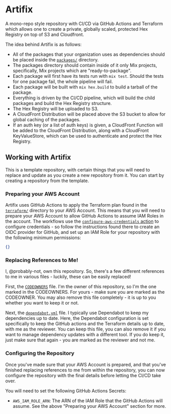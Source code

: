 # Artifix

A mono-repo style repository with CI/CD via GitHub Actions and Terraform which allows one to create a private, globally scaled, protected Hex Registry on top of S3 and Cloudfront.

The idea behind Artifix is as follows:
- All of the packages that your organization uses as dependencies should be placed inside the [`packages/`](packages/) directory. 
- The packages directory should contain inside of it only Mix projects, specifically, Mix projects which are "ready-to-package".
- Each package will first have its tests run with `mix test`. Should the tests for one package fail, the whole pipeline will fail.
- Each package will be built with `mix hex.build` to build a tarball of the package.
- Everything is driven by the CI/CD pipeline, which will build the child packages and build the Hex Registry structure.
- The Hex Registry will be uploaded to S3.
- A CloudFront Distribution will be placed above the S3 bucket to allow for global caching of the packages.
- If an auth key (or a list of auth keys) is given, a CloudFront Function will be added to the CloudFront Distribution, along with a CloudFront KeyValueStore, which can be used to authenticate and protect the Hex Registry.

## Working with Artifix

This is a template repository, with certain things that you will need to replace and update as you create a new repository from it. You can start by creating a repository from the template.

### Preparing your AWS Account

Artifix uses GitHub Actions to apply the Terraform plan found in the [`terraform/`](terraform/) directory to your AWS Account. This means that you will need to prepare your AWS Account to allow GitHub Actions to assume IAM Roles in the account. The workflows use the [`configure-aws-credentials` action](https://github.com/aws-actions/configure-aws-credentials) to configure credentials - so follow the instructions found there to create an OIDC provider for GitHub, and set up an IAM Role for your repository with the following minimum permissions:

```json
{}
```

### Replacing References to Me!

I, @probably-not, own this repository. So, there's a few different references to me in various files - luckily, these can be easily replaced!

First, the [`CODEOWNERS`](.github/CODEOWNERS) file. I'm the owner of this repository, so I'm the one marked in the CODEOWNERS. For yours - make sure you are marked as the CODEOWNER. You may also remove this file completely - it is up to you whether you want to keep it or not.

Next, the [`dependabot.yml`](.github/dependabot.yml) file. I typically use Dependabot to keep my dependencies up to date. Here, the Dependabot configuration is set specifically to keep the GitHub actions and the Terraform details up to date, with me as the reviewer. You can keep this file, you can also remove it if you want to manage dependency updates with a different tool. If you do keep it, just make sure that again - you are marked as the reviewer and not me.

### Configuring the Repository

Once you've made sure that your AWS Account is prepared, and that you've finished replacing references to me from within the repository, you can now configure the repository with the final details before letting the CI/CD take over.

You will need to set the following GitHub Actions Secrets:
- `AWS_IAM_ROLE_ARN`: The ARN of the IAM Role that the GitHub Actions will assume. See the above "Preparing your AWS Account" section for more.
